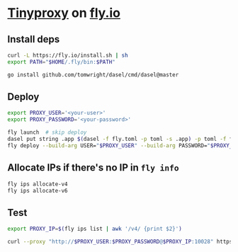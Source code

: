 # [Tinyproxy](https://tinyproxy.github.io) on [fly.io](https://fly.io)

## Install deps

```sh
curl -L https://fly.io/install.sh | sh
export PATH="$HOME/.fly/bin:$PATH"

go install github.com/tomwright/dasel/cmd/dasel@master
```

## Deploy

```sh
export PROXY_USER='<your-user>'
export PROXY_PASSWORD='<your-password>'

fly launch  # skip deploy
dasel put string .app $(dasel -f fly.toml -p toml -s .app) -p toml -f fly-template.toml -o fly.toml
fly deploy --build-arg USER="$PROXY_USER" --build-arg PASSWORD="$PROXY_PASSWORD"
```

## Allocate IPs if there's no IP in `fly info`

```sh
fly ips allocate-v4
fly ips allocate-v6
```

## Test

```sh
export PROXY_IP=$(fly ips list | awk '/v4/ {print $2}')

curl --proxy "http://$PROXY_USER:$PROXY_PASSWORD@$PROXY_IP:10028" https://ifconfig.co
```
